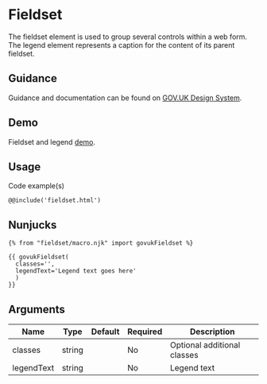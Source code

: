 # Fieldset

The fieldset element is used to group several controls within a web form.
The legend element represents a caption for the content of its parent fieldset.

## Guidance

Guidance and documentation can be found on [GOV.UK Design System](linkgoeshere).

## Demo

Fieldset and legend [demo](fieldset.html).

## Usage

Code example(s)

```
@@include('fieldset.html')
```

## Nunjucks

```
{% from "fieldset/macro.njk" import govukFieldset %}

{{ govukFieldset(
  classes='',
  legendText='Legend text goes here'
  )
}}
```

## Arguments

| Name        | Type    | Default | Required  | Description
|---          |---      |---      |---        |---
| classes     | string  |         | No        | Optional additional classes
| legendText  | string  |         | No        | Legend text

<!--
## Installation

```
npm install --save @govuk-frontend/fieldset
```
-->
